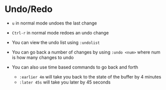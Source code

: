 # Undo/Redo

* `u` in normal mode undoes the last change
* `Ctrl-r` in normal mode redoes an undo change

* You can view the undo list using `:undolist`
* You can go back a number of changes by using `:undo <num>` where num is how many changes to undo

* You can also use time based commands to go back and forth
    - `:earlier 4m` will take you back to the state of the buffer by 4 minutes
    - `:later 45s` will take you later by 45 seconds
